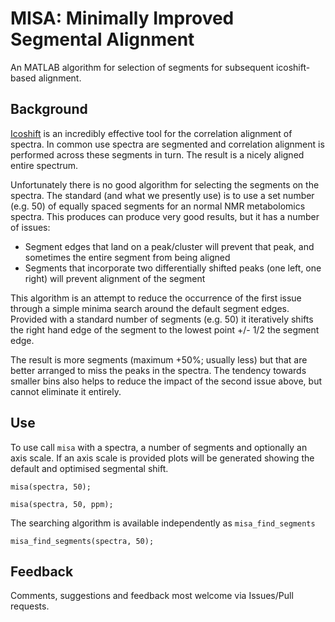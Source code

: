 MISA: Minimally Improved Segmental Alignment
============================================

An MATLAB algorithm for selection of segments for subsequent icoshift-based alignment.

## Background 

[Icoshift](http://www.models.life.ku.dk/icoshift) is an incredibly effective tool for the
correlation alignment of spectra. In common use spectra are segmented and correlation
alignment is performed across these segments in turn. The result is a nicely aligned 
entire spectrum.

Unfortunately there is no good algorithm for selecting the segments on the spectra. The
standard (and what we presently use) is to use a set number (e.g. 50) of equally spaced 
segments for an normal NMR metabolomics spectra. This produces can produce very good results,
but it has a number of issues:

- Segment edges that land on a peak/cluster will prevent that peak, and sometimes the 
entire segment from being aligned
- Segments that incorporate two differentially shifted peaks (one left, one right) will 
prevent alignment of the segment

This algorithm is an attempt to reduce the occurrence of the first issue through a simple 
minima search around the default segment edges. Provided with a standard number of 
segments (e.g. 50) it iteratively shifts the right hand edge of the segment to the lowest 
point +/- 1/2 the segment edge.

The result is more segments (maximum +50%; usually less) but that are better arranged to miss
the peaks in the spectra. The tendency towards smaller bins also helps to reduce the impact
of the second issue above, but cannot eliminate it entirely.

## Use

To use call `misa` with a spectra, a number of segments and optionally an axis scale. If 
an axis scale is provided plots will be generated showing the default and optimised 
segmental shift.

    misa(spectra, 50);

    misa(spectra, 50, ppm);

The searching algorithm is available independently as `misa_find_segments`

    misa_find_segments(spectra, 50);
    
## Feedback

Comments, suggestions and feedback most welcome via Issues/Pull requests.

